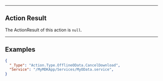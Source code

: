 
----
## Action Result
The ActionResult of this action is `null`.

----
## Examples

```json
{
  "_Type": "Action.Type.OfflineOData.CancelDownload",
  "Service": "/MyMDKApp/Services/MyOData.service",
}
```


